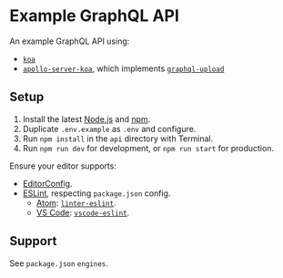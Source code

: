 # Example GraphQL API

An example GraphQL API using:

- [`koa`](https://npm.im/koa)
- [`apollo-server-koa`](https://npm.im/apollo-server-koa), which implements [`graphql-upload`](https://npm.im/graphql-upload)

## Setup

1.  Install the latest [Node.js](https://nodejs.org) and [npm](https://npmjs.com).
2.  Duplicate `.env.example` as `.env` and configure.
3.  Run `npm install` in the `api` directory with Terminal.
4.  Run `npm run dev` for development, or `npm run start` for production.

Ensure your editor supports:

- [EditorConfig](http://editorconfig.org).
- [ESLint](http://eslint.org), respecting `package.json` config.
  - [Atom](https://atom.io): [`linter-eslint`](https://atom.io/packages/linter-eslint).
  - [VS Code](https://code.visualstudio.com): [`vscode-eslint`](https://marketplace.visualstudio.com/items?itemName=dbaeumer.vscode-eslint).

## Support

See `package.json` `engines`.
